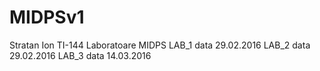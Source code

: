 # MIDPSv1

Stratan Ion TI-144
Laboratoare MIDPS
LAB_1 data 29.02.2016
LAB_2 data 29.02.2016
LAB_3 data 14.03.2016
